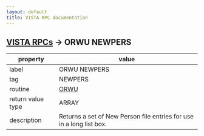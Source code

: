 ```yaml
---
layout: default
title: VISTA RPC documentation
---
```




## [VISTA RPCs](TableOfContent.md) &#8594; ORWU NEWPERS 

 property | value 
--- | --- 
 label | ORWU NEWPERS
 tag | NEWPERS
 routine | [ORWU](http://code.osehra.org/dox/Routine_ORWU_source.html)
 return value type | ARRAY
 description | Returns a set of New Person file entries for use in a long list box.